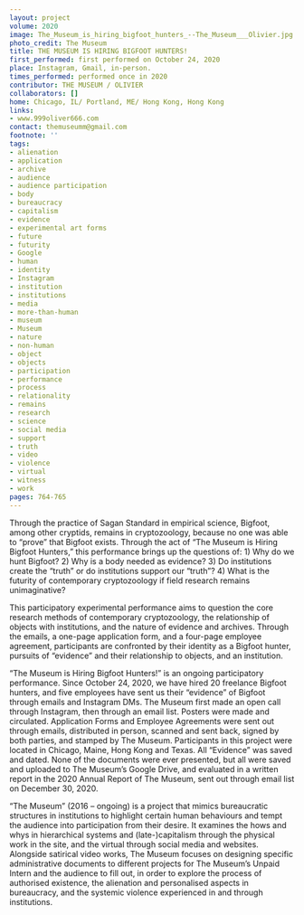 ```yaml
---
layout: project
volume: 2020
image: The_Museum_is_hiring_bigfoot_hunters_--The_Museum___Olivier.jpg
photo_credit: The Museum
title: THE MUSEUM IS HIRING BIGFOOT HUNTERS!
first_performed: first performed on October 24, 2020
place: Instagram, Gmail, in-person.
times_performed: performed once in 2020
contributor: THE MUSEUM / OLIVIER
collaborators: []
home: Chicago, IL/ Portland, ME/ Hong Kong, Hong Kong
links:
- www.999oliver666.com
contact: themuseumm@gmail.com
footnote: ''
tags:
- alienation
- application
- archive
- audience
- audience participation
- body
- bureaucracy
- capitalism
- evidence
- experimental art forms
- future
- futurity
- Google
- human
- identity
- Instagram
- institution
- institutions
- media
- more-than-human
- museum
- Museum
- nature
- non-human
- object
- objects
- participation
- performance
- process
- relationality
- remains
- research
- science
- social media
- support
- truth
- video
- violence
- virtual
- witness
- work
pages: 764-765
---
```


Through the practice of Sagan Standard in empirical science, Bigfoot, among other cryptids, remains in cryptozoology, because no one was able to “prove” that Bigfoot exists. Through the act of “The Museum is Hiring Bigfoot Hunters,” this performance brings up the questions of: 1) Why do we hunt Bigfoot? 2) Why is a body needed as evidence? 3) Do institutions create the “truth” or do institutions support our “truth”? 4) What is the futurity of contemporary cryptozoology if field research remains unimaginative? 

This participatory experimental performance aims to question the core research methods of contemporary cryptozoology, the relationship of objects with institutions, and the nature of evidence and archives. Through the emails, a one-page application form, and a four-page employee agreement, participants are confronted by their identity as a Bigfoot hunter, pursuits of “evidence” and their relationship to objects, and an institution. 

“The Museum is Hiring Bigfoot Hunters!” is an ongoing participatory performance. Since October 24, 2020, we have hired 20 freelance Bigfoot hunters, and five employees have sent us their “evidence” of Bigfoot through emails and Instagram DMs. The Museum first made an open call through Instagram, then through an email list. Posters were made and circulated. Application Forms and Employee Agreements were sent out through emails, distributed in person, scanned and sent back, signed by both parties, and stamped by The Museum. Participants in this project were located in Chicago, Maine, Hong Kong and Texas. All “Evidence” was saved and dated. None of the documents were ever presented, but all were saved and uploaded to The Museum’s Google Drive, and evaluated in a written report in the 2020 Annual Report of The Museum, sent out through email list on December 30, 2020. 

“The Museum” (2016 – ongoing) is a project that mimics bureaucratic structures in institutions to highlight certain human behaviours and tempt the audience into participation from their desire. It examines the hows and whys in hierarchical systems and (late-)capitalism through the physical work in the site, and the virtual through social media and websites. Alongside satirical video works, The Museum focuses on designing specific administrative documents to different projects for The Museum’s Unpaid Intern and the audience to fill out, in order to explore the process of authorised existence, the alienation and personalised aspects in bureaucracy, and the systemic violence experienced in and through institutions.